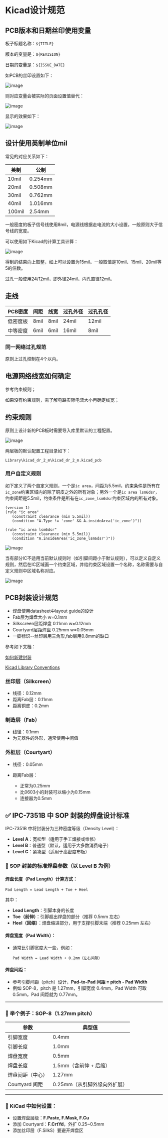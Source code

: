 # Kicad设计规范

## PCB版本和日期丝印使用变量

板子标题名称：`${TITLE}`

版本的变量是：`${REVISION}`

日期的变量是：`${ISSUE_DATE}`

如PCB的丝印设置如下：

![image](image/kicad-design-spec-1.png)

则对应变量会被实际的页面设置值替代：

![image](image/kicad-design-spec-2.png)

显示的效果如下：

![image](image/kicad-design-spec-3.png)

## 设计使用英制单位mil

常见的对应关系如下：

| 英制 | 公制 |
| ----------- | ----------- |
| 10mil | 0.254mm |
| 20mil | 0.508mm |
| 30mil | 0.762mm |
| 40mil | 1.016mm |
| 100mil | 2.54mm |

一般密度的板子信号线使用8mil，电源线根据走电流的大小设置，一般原则大于信号线的宽度。

可以使用如下Kicad的计算工具计算：

![image](image/kicad-design-spec-4.png)

得到的结果向上取整，如上可以设置为15mil。一般取值是10mil、15mil、20mil等5的倍数。

过孔一般使用24/12mil，即外径24mil，内孔直径12mil。

## 走线

| PCB密度 | 间距 | 线宽 | 过孔外径 | 过孔孔径 | 
| ------- | ---- | ---- | ----- | ------ |
| 低密度板 | 8mil | 8mil | 24mil | 12mil |
| 中等密度 | 6mil | 6mil | 16mil | 8mil |

### 同一网络过孔规范

原则上过孔控制在4个以内。

## 电源网络线宽如何确定

参考约束规则；

如果没有约束规则，需了解电路实际电流大小再确定线宽；


## 约束规则

原则上设计新的PCB板时需要导入库里默认的工程配置。

![image](image/kicad-design-spec-custom-rule-3.png)

两层板的默认配置工程目录如下：

```
Library\kicad_dr_2_m\kicad_dr_2_m.kicad_pcb
```

### 用户自定义规则

如下定义了两个自定义规则，一个是`ic area`，间距为5.5mil，约束条件是所有在`ic_zone`约束区域内的除了铜皮之外的所有对象；另外一个是`ic area lsm6dsr`，约束间距是5.5mil，约束条件是所有在`ic_zone_lsm6dsr`约束区域内的所有对象。

```
(version 1)
(rule "ic area"
   (constraint clearance (min 5.5mil))
   (condition "A.Type != 'zone' && A.insideArea('ic_zone')"))

(rule "ic area lsm6dsr"
   (constraint clearance (min 5.5mil))
   (condition "A.insideArea('ic_zone_lsm6dsr')"))
```

![image](image/kicad-design-spec-custom-rule-2.png)

当有部分IC不适用当前默认规则时（如引脚间距小于默认规则），可以定义自定义规则，然后在IC区域画一个约束区域，并给约束区域设置一个名称，名称需要与自定义规则中区域名称对应。

![image](image/kicad-design-spec-custom-rule-1.png)

## PCB封装设计规范
* 焊盘使用datasheet中layout guide的设计
* Fab层为焊盘大小                         w=0.1mm
* Silkscreen层距焊盘 0.11mm       w=0.12mm
* Courtyard层距焊盘 0.25mm       w=0.05mm
* 一脚标识--丝印层用三角形,fab层用0.8mm的缺口

参考如下文档：

[如何新建封装](https://docs.kicad.org/8.0/zh/getting_started_in_kicad/getting_started_in_kicad.html#%E6%96%B0%E5%BB%BA%E5%B0%81%E8%A3%85)

[Kicad Library Conventions](https://klc.kicad.org/footprint/f5/f5.2.html)

### 丝印层（Silkcreen）

- 线径：0.12mm
- 距离Fab层：0.11mm
- 距离铜皮：0.2mm

### 制造层（Fab）

- 线径：0.1mm
- 为元器件的外形，通常使用中间值

### 外框层（Courtyart）

- 线径：0.05mm

- 距离Fab层：
  - 正常为0.25mm
  - 比0603小的封装可以缩小为0.15mm
  - 连接器为0.5mm

## ✅ IPC-7351B 中 SOP 封装的焊盘设计标准

IPC-7351B 中将封装分为三种密度等级（Density Level）：
- **Level A**：宽松型（适用于手工焊接或维修）
- **Level B**：普通型（默认，适用于大多数消费电子）
- **Level C**：紧凑型（适用于高密度布板）

### 📏 SOP 封装的标准焊盘参数（以 Level B 为例）

#### 焊盘长度（Pad Length）计算方式：

```
Pad Length = Lead Length + Toe + Heel
```

其中：
- **Lead Length**：引脚本身的长度
- **Toe（前伸）**：引脚超出焊盘的部分（推荐 0.5mm 左右）
- **Heel（回缩）**：焊盘缩进部分，用于支撑引脚末端（推荐 0.25mm 左右）

#### 焊盘宽度（Pad Width）：

- 通常比引脚宽度大一些，例如：
  ```
  Pad Width = Lead Width + 0.2mm（左右间隙）
  ```

#### 焊盘间距：

- 参考引脚间距（pitch）设计，**Pad-to-Pad 间距 = pitch - Pad Width**
- 例如 SOP-8，pitch 是 1.27mm，引脚宽度 0.4mm，Pad Width 可取 0.5mm，Pad 间距就为 0.77mm。

---

### 🔧 举个例子：SOP-8（1.27mm pitch）

| 参数           | 典型值 |
|----------------|--------|
| 引脚宽度       | 0.4mm  |
| 引脚长度       | 1.0mm  |
| 焊盘宽度       | 0.5mm  |
| 焊盘长度       | 1.5mm（含前伸 + 后缩） |
| 焊盘间距（中心）| 1.27mm |
| Courtyard 间距 | 0.25mm（从引脚外缘向外扩展）|

---

### 🧩 KiCad 中如何设置：

- 设置焊盘层级：**F.Paste, F.Mask, F.Cu**
- 添加 Courtyard：**F.CrtYd**，外扩 0.25~0.5mm
- 添加丝印层（F.SilkS）要避开焊盘区
